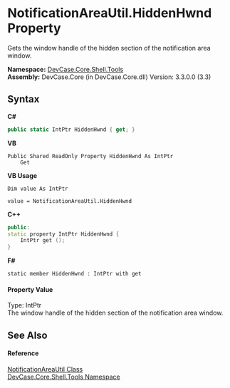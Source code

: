 # NotificationAreaUtil.HiddenHwnd Property 
 

Gets the window handle of the hidden section of the notification area window.

**Namespace:**&nbsp;<a href="N_DevCase_Core_Shell_Tools">DevCase.Core.Shell.Tools</a><br />**Assembly:**&nbsp;DevCase.Core (in DevCase.Core.dll) Version: 3.3.0.0 (3.3)

## Syntax

**C#**<br />
``` C#
public static IntPtr HiddenHwnd { get; }
```

**VB**<br />
``` VB
Public Shared ReadOnly Property HiddenHwnd As IntPtr
	Get
```

**VB Usage**<br />
``` VB Usage
Dim value As IntPtr

value = NotificationAreaUtil.HiddenHwnd

```

**C++**<br />
``` C++
public:
static property IntPtr HiddenHwnd {
	IntPtr get ();
}
```

**F#**<br />
``` F#
static member HiddenHwnd : IntPtr with get

```


#### Property Value
Type: IntPtr<br />The window handle of the hidden section of the notification area window.

## See Also


#### Reference
<a href="T_DevCase_Core_Shell_Tools_NotificationAreaUtil">NotificationAreaUtil Class</a><br /><a href="N_DevCase_Core_Shell_Tools">DevCase.Core.Shell.Tools Namespace</a><br />